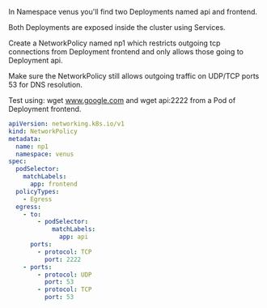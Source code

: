 In Namespace venus you'll find two Deployments named api and frontend. 

Both Deployments are exposed inside the cluster using Services. 

Create a NetworkPolicy named np1 which restricts outgoing tcp connections from Deployment frontend and only allows those going to Deployment api. 

Make sure the NetworkPolicy still allows outgoing traffic on UDP/TCP ports 53 for DNS resolution.

Test using: wget www.google.com and wget api:2222 from a Pod of Deployment frontend.


```yaml
apiVersion: networking.k8s.io/v1
kind: NetworkPolicy
metadata:
  name: np1
  namespace: venus
spec:
  podSelector:
    matchLabels:
      app: frontend
  policyTypes:
    - Egress
  egress:
    - to:
        - podSelector:
            matchLabels:
              app: api
      ports:
        - protocol: TCP
          port: 2222
    - ports:
        - protocol: UDP
          port: 53
        - protocol: TCP
          port: 53
```
